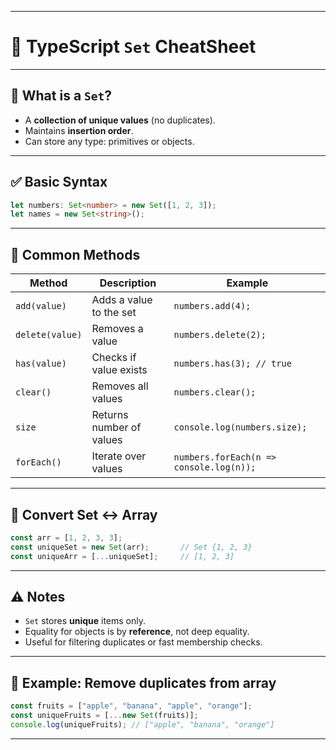 
---

# 📗 TypeScript `Set` CheatSheet

---

## 🔹 What is a `Set`?

* A **collection of unique values** (no duplicates).
* Maintains **insertion order**.
* Can store any type: primitives or objects.

---

## ✅ Basic Syntax

```ts
let numbers: Set<number> = new Set([1, 2, 3]);
let names = new Set<string>();
```

---

## 🔧 Common Methods

| Method          | Description              | Example                                 |
| --------------- | ------------------------ | --------------------------------------- |
| `add(value)`    | Adds a value to the set  | `numbers.add(4);`                       |
| `delete(value)` | Removes a value          | `numbers.delete(2);`                    |
| `has(value)`    | Checks if value exists   | `numbers.has(3); // true`               |
| `clear()`       | Removes all values       | `numbers.clear();`                      |
| `size`          | Returns number of values | `console.log(numbers.size);`            |
| `forEach()`     | Iterate over values      | `numbers.forEach(n => console.log(n));` |

---

## 🔄 Convert Set ↔ Array

```ts
const arr = [1, 2, 3, 3];
const uniqueSet = new Set(arr);       // Set {1, 2, 3}
const uniqueArr = [...uniqueSet];     // [1, 2, 3]
```

---

## ⚠️ Notes

* `Set` stores **unique** items only.
* Equality for objects is by **reference**, not deep equality.
* Useful for filtering duplicates or fast membership checks.

---

## 🧩 Example: Remove duplicates from array

```ts
const fruits = ["apple", "banana", "apple", "orange"];
const uniqueFruits = [...new Set(fruits)];
console.log(uniqueFruits); // ["apple", "banana", "orange"]
```

---

